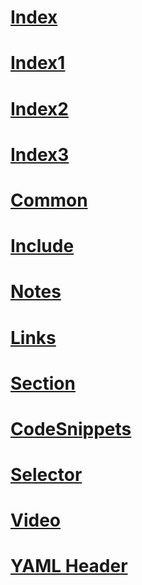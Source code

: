 # [Index](index)
# [Index1](https://ppe.docs.microsoft.com/en-us/e2e_docsbranch/index)
# [Index2](a/index)
# [Index3](a-index)
# [Common](common.md)
# [Include](include.md)
# [Notes](notes.md)
# [Links](links.md)
# [Section](section.md)
# [CodeSnippets](codesnippets.md)
# [Selector](selector.md)
# [Video](video.md)
# [YAML Header](yamlHeader.md)

